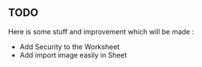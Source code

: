 TODO
----

Here is some stuff and improvement which will be made :

* Add Security to the Worksheet
* Add import image easily in Sheet